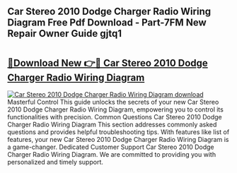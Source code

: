 ## Car Stereo 2010 Dodge Charger Radio Wiring Diagram Free Pdf Download - Part-7FM New Repair Owner Guide gjtq1

# <h2><a href="http://dfunuui.blite.top/?on=Car+Stereo+2010+Dodge+Charger+Radio+Wiring+Diagram">🔗Download New 👉🔴 Car Stereo 2010 Dodge Charger Radio Wiring Diagram</a></h2>

[![Car Stereo 2010 Dodge Charger Radio Wiring Diagram download](https://i.imgur.com/lujVjoI.png)](http://dfunuui.blite.top/?on=Car+Stereo+2010+Dodge+Charger+Radio+Wiring+Diagram)
Masterful Control This guide unlocks the secrets of your new Car Stereo 2010 Dodge Charger Radio Wiring Diagram, empowering you to control its functionalities with precision. Common Questions Car Stereo 2010 Dodge Charger Radio Wiring Diagram This section addresses commonly asked questions and provides helpful troubleshooting tips. With features like list of features, your new Car Stereo 2010 Dodge Charger Radio Wiring Diagram is a game-changer. Dedicated Customer Support Car Stereo 2010 Dodge Charger Radio Wiring Diagram. We are committed to providing you with personalized and timely support.
